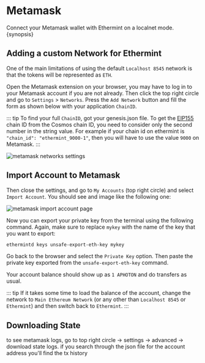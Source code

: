 <!--
order: 2
-->

# Metamask

Connect your Metamask wallet with Ethermint on a localnet mode. {synopsis}

## Adding a custom Network for Ethermint

One of the main limitations of using the default `Localhost 8545` network is that the tokens will be represented as `ETH`.

Open the Metamask extension on your browser, you may have to log in to your Metamask account if you
are not already. Then click the top right circle and go to `Settings` > `Networks`. Press the `Add
Network` button and fill the form as shown below with your application `ChainID`.

::: tip
To find your full `ChainID`, got your genesis.json file. To get the [EIP155](https://github.com/ethereum/EIPs/blob/master/EIPS/eip-155.md) chain ID from the Cosmos chain ID, you need to consider only the second number in the string value. For example
if your chain id on ethermint is `"chain_id": "ethermint_9000-1"`, then you will have to use the value `9000` on Metamask.
:::

![metamask networks settings](./../img/metamask_network_settings.png)

## Import Account to Metamask

Then close the settings, and go to `My Accounts` (top right circle) and select `Import Account`. You should see and image like the following one:

![metamask import account page](./../img/metamask_import.png)

Now you can export your private key from the terminal using the following command. Again, make sure
to replace `mykey` with the name of the key that you want to export:

```bash
ethermintd keys unsafe-export-eth-key mykey
```

Go back to the browser and select the `Private Key` option. Then paste the private key exported from
the `unsafe-export-eth-key` command.

Your account balance should show up as `1 APHOTON` and do transfers as usual.

::: tip
If it takes some time to load the balance of the account, change the network to `Main Ethereum
Network` (or any other than `Localhost 8545` or `Ethermint`) and then switch back to `Ethermint`.
:::

## Downloading State

to see metamask logs, go to top right circle -> settings -> advanced -> download state logs. if you search through the json file for the account address you'll find the tx history
